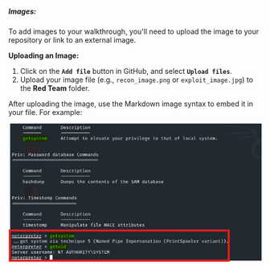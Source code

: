 
##### **Images:**
To add images to your walkthrough, you'll need to upload the image to your repository or link to an external image.

**Uploading an Image:**
1. Click on the **`Add file`** button in GitHub, and select **`Upload files`**.
2. Upload your image file (e.g., `recon_image.png` or `exploit_image.jpg`) to the **Red Team** folder.

After uploading the image, use the Markdown image syntax to embed it in your file. For example:

![Image Description](Uploads/SYSTEM.png)

